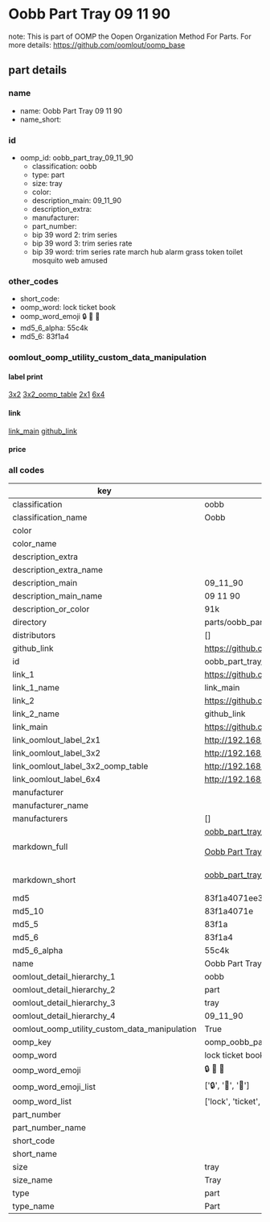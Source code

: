 # Oobb Part Tray 09 11 90  

note: This is part of OOMP the Oopen Organization Method For Parts. For more details: https://github.com/oomlout/oomp_base

##  part details





### name
* name: Oobb Part Tray 09 11 90
* name_short: 
### id
* oomp_id: oobb_part_tray_09_11_90
  * classification: oobb
  * type: part
  * size: tray
  * color: 
  * description_main: 09_11_90
  * description_extra: 
  * manufacturer: 
  * part_number: 
  * bip 39 word 2: trim series
  * bip 39 word 3: trim series rate
  * bip 39 word: trim series rate march hub alarm grass token toilet mosquito web amused

### other_codes
* short_code: 
* oomp_word: lock ticket book
* oomp_word_emoji :lock: :ticket: :book:
* md5_6_alpha: 55c4k
* md5_6: 83f1a4






### oomlout_oomp_utility_custom_data_manipulation
#### label print
[3x2](http://192.168.1.245:1112/?label=oomp%2055c4k)
[3x2_oomp_table](http://192.168.1.107:1112/?label=oomp%2055c4k)
[2x1](http://192.168.1.242:1112/?label=oomp%2055c4k)
[6x4](http://192.168.1.55:1112/?label=oomp%2055c4k)    

#### link

[link_main](https://github.com/oomlout/oomlout_oomp_current_version_messy/tree/main/parts/oobb_part_tray_09_11_90) [github_link](https://github.com/oomlout/oomlout_oomp_part_src/tree/main/parts/oobb_part_tray_09_11_90)                             

#### price







### all codes 
| key | value |  
| --- | --- |  
| classification | oobb |  
| classification_name | Oobb |  
| color |  |  
| color_name |  |  
| description_extra |  |  
| description_extra_name |  |  
| description_main | 09_11_90 |  
| description_main_name | 09 11 90 |  
| description_or_color | 91k |  
| directory | parts/oobb_part_tray_09_11_90 |  
| distributors | [] |  
| github_link | https://github.com/oomlout/oomlout_oomp_part_src/tree/main/parts/oobb_part_tray_09_11_90 |  
| id | oobb_part_tray_09_11_90 |  
| link_1 | https://github.com/oomlout/oomlout_oomp_current_version_messy/tree/main/parts/oobb_part_tray_09_11_90 |  
| link_1_name | link_main |  
| link_2 | https://github.com/oomlout/oomlout_oomp_part_src/tree/main/parts/oobb_part_tray_09_11_90 |  
| link_2_name | github_link |  
| link_main | https://github.com/oomlout/oomlout_oomp_current_version_messy/tree/main/parts/oobb_part_tray_09_11_90 |  
| link_oomlout_label_2x1 | http://192.168.1.242:1112/?label=oomp%2055c4k |  
| link_oomlout_label_3x2 | http://192.168.1.245:1112/?label=oomp%2055c4k |  
| link_oomlout_label_3x2_oomp_table | http://192.168.1.107:1112/?label=oomp%2055c4k |  
| link_oomlout_label_6x4 | http://192.168.1.55:1112/?label=oomp%2055c4k |  
| manufacturer |  |  
| manufacturer_name |  |  
| manufacturers | [] |  
| markdown_full | [oobb_part_tray_09_11_90](https://github.com/oomlout/oomlout_oomp_current_version_messy/tree/main/parts/oobb_part_tray_09_11_90)<br>[](https://github.com/oomlout/oomlout_oomp_current_version_messy/tree/main/parts/oobb_part_tray_09_11_90)<br>[Oobb Part Tray 09 11 90](https://github.com/oomlout/oomlout_oomp_current_version_messy/tree/main/parts/oobb_part_tray_09_11_90)<br><br> |  
| markdown_short | [oobb_part_tray_09_11_90](https://github.com/oomlout/oomlout_oomp_current_version_messy/tree/main/parts/oobb_part_tray_09_11_90)<br><br> |  
| md5 | 83f1a4071ee3ecbc1737487d64710745 |  
| md5_10 | 83f1a4071e |  
| md5_5 | 83f1a |  
| md5_6 | 83f1a4 |  
| md5_6_alpha | 55c4k |  
| name | Oobb Part Tray 09 11 90 |  
| oomlout_detail_hierarchy_1 | oobb |  
| oomlout_detail_hierarchy_2 | part |  
| oomlout_detail_hierarchy_3 | tray |  
| oomlout_detail_hierarchy_4 | 09_11_90 |  
| oomlout_oomp_utility_custom_data_manipulation | True |  
| oomp_key | oomp_oobb_part_tray_09_11_90 |  
| oomp_word | lock ticket book |  
| oomp_word_emoji | :lock: :ticket: :book: |  
| oomp_word_emoji_list | [':lock:', ':ticket:', ':book:'] |  
| oomp_word_list | ['lock', 'ticket', 'book'] |  
| part_number |  |  
| part_number_name |  |  
| short_code |  |  
| short_name |  |  
| size | tray |  
| size_name | Tray |  
| type | part |  
| type_name | Part |  
